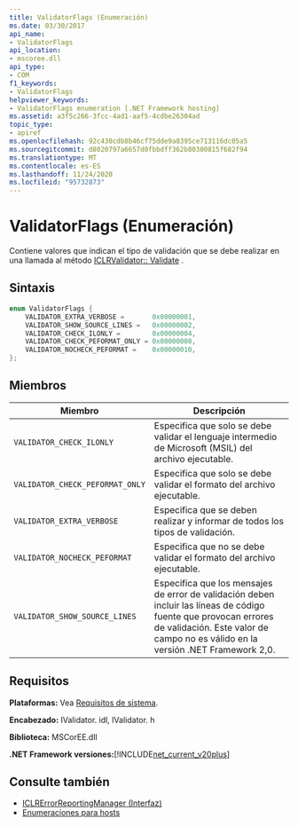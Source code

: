```yaml
---
title: ValidatorFlags (Enumeración)
ms.date: 03/30/2017
api_name:
- ValidatorFlags
api_location:
- mscoree.dll
api_type:
- COM
f1_keywords:
- ValidatorFlags
helpviewer_keywords:
- ValidatorFlags enumeration [.NET Framework hosting]
ms.assetid: a3f5c266-3fcc-4ad1-aaf5-4cdbe26304ad
topic_type:
- apiref
ms.openlocfilehash: 92c430cdb8b46cf75dde9a8395ce713116dc05a5
ms.sourcegitcommit: d8020797a6657d0fbbdff362b80300815f682f94
ms.translationtype: MT
ms.contentlocale: es-ES
ms.lasthandoff: 11/24/2020
ms.locfileid: "95732873"
---
```

# <a name="validatorflags-enumeration"></a>ValidatorFlags (Enumeración)

Contiene valores que indican el tipo de validación que se debe realizar en una llamada al método [ICLRValidator:: Validate](iclrvalidator-validate-method.md) .  
  
## <a name="syntax"></a>Sintaxis  
  
```cpp  
enum ValidatorFlags {  
    VALIDATOR_EXTRA_VERBOSE =       0x00000001,  
    VALIDATOR_SHOW_SOURCE_LINES =   0x00000002,  
    VALIDATOR_CHECK_ILONLY =        0x00000004,  
    VALIDATOR_CHECK_PEFORMAT_ONLY = 0x00000008,  
    VALIDATOR_NOCHECK_PEFORMAT =    0x00000010,  
};  
```  
  
## <a name="members"></a>Miembros  
  
|Miembro|Descripción|  
|------------|-----------------|  
|`VALIDATOR_CHECK_ILONLY`|Especifica que solo se debe validar el lenguaje intermedio de Microsoft (MSIL) del archivo ejecutable.|  
|`VALIDATOR_CHECK_PEFORMAT_ONLY`|Especifica que solo se debe validar el formato del archivo ejecutable.|  
|`VALIDATOR_EXTRA_VERBOSE`|Especifica que se deben realizar y informar de todos los tipos de validación.|  
|`VALIDATOR_NOCHECK_PEFORMAT`|Especifica que no se debe validar el formato del archivo ejecutable.|  
|`VALIDATOR_SHOW_SOURCE_LINES`|Especifica que los mensajes de error de validación deben incluir las líneas de código fuente que provocan errores de validación. Este valor de campo no es válido en la versión .NET Framework 2,0.|  
  
## <a name="requirements"></a>Requisitos  

 **Plataformas:** Vea [Requisitos de sistema](../../get-started/system-requirements.md).  
  
 **Encabezado:** IValidator. idl, IValidator. h  
  
 **Biblioteca:** MSCorEE.dll  
  
 **.NET Framework versiones:**[!INCLUDE[net_current_v20plus](../../../../includes/net-current-v20plus-md.md)]  
  
## <a name="see-also"></a>Consulte también

- [ICLRErrorReportingManager (Interfaz)](iclrerrorreportingmanager-interface.md)
- [Enumeraciones para hosts](hosting-enumerations.md)
